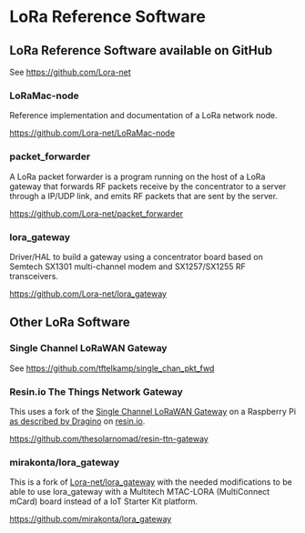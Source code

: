 # LoRa Reference Software

## LoRa Reference Software available on GitHub

See https://github.com/Lora-net

### LoRaMac-node

Reference implementation and documentation of a LoRa network node.

https://github.com/Lora-net/LoRaMac-node

### packet_forwarder

A LoRa packet forwarder is a program running on the host of a LoRa gateway that forwards RF packets receive by the concentrator to a server through a IP/UDP link, and emits RF packets that are sent by the server.

https://github.com/Lora-net/packet_forwarder

### lora_gateway

Driver/HAL to build a gateway using a concentrator board based on Semtech SX1301 multi-channel modem and SX1257/SX1255 RF transceivers.

https://github.com/Lora-net/lora_gateway

## Other LoRa Software

### Single Channel LoRaWAN Gateway

See https://github.com/tftelkamp/single_chan_pkt_fwd

### Resin.io The Things Network Gateway

This uses a fork of the [Single Channel LoRaWAN Gateway](https://github.com/tftelkamp/single_chan_pkt_fwd) on a Raspberry Pi [as described by Dragino](http://www.instructables.com/id/Use-Lora-Shield-and-RPi-to-Build-a-LoRaWAN-Gateway/) on [resin.io](http://resin.io/).

https://github.com/thesolarnomad/resin-ttn-gateway

### mirakonta/lora_gateway

This is a fork of [Lora-net/lora_gateway](https://github.com/Lora-net/lora_gateway) with the needed modifications to be able to use lora_gateway with a Multitech MTAC-LORA (MultiConnect mCard) board instead of a IoT Starter Kit platform.

https://github.com/mirakonta/lora_gateway

<!-- EOF -->
